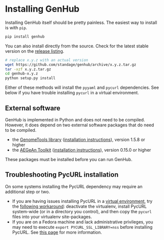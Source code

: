 Installing GenHub
=================

Installing GenHub itself should be pretty painless.
The easiest way to install is with `pip`.

```bash
pip install genhub
```

You can also install directly from the source.
Check for the latest stable version on the [release listing][rel].

```bash
# replace x.y.z with an actual version
wget https://github.com/standage/genhub/archive/x.y.z.tar.gz
tar -xzf x.y.z.tar.gz
cd genhub-x.y.z
python setup.py install
```

Either of these methods will install the `pyyaml` and `pycurl` dependencies.
See below if you have trouble installing `pycurl` in a virtual environment.

## External software

GenHub is implemented in Python and does not need to be compiled.
However, it does depend on two external software packages that do need to be compiled.

- the [GenomeTools library][gt] ([installation instructions][gt-install]), version 1.5.8 or higher
- the [AEGeAn Toolkit][agn] ([installation instructions][agn-install]), version 0.15.0 or higher

These packages must be installed before you can run GenHub.

## Troubleshooting PycURL installation

On some systems installing the PycURL dependency may require an additional step or two.

- If you are having issues installing PycURL in a [virtual environment][venv], try the [following workaround][curl]: deactivate the virtualenv, install PycURL system-wide (or in a directory you control), and then copy the `pycurl` files into your virtualenv site-packages.
- If you are on a Fedora machine and lack administrative privileges, you may need to execute `export PYCURL_SSL_LIBRARY=nss` before installing PycURL. See [this page][pycurl_ssl] for more information.


[gt]: https://github.com/genometools/genometools
[gt-install]: https://github.com/genometools/genometools
[agn-install]: http://aegean.readthedocs.org/
[agn]: http://standage.github.io/AEGeAn
[venv]: http://docs.python-guide.org/en/latest/dev/virtualenvs/
[curl]: http://eon01.com/blog/hacking-pycurl-installation-problem-within-virtualenv/
[pycurl_ssl]: http://pycurl.sourceforge.net/doc/install.html#pip-and-cached-pycurl-package
[rel]: https://github.com/standage/genhub/releases

